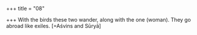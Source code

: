 +++
title = "08"

+++
With the birds these two wander, along with the one (woman). They go  abroad like exiles. [=Aśvins and Sūryā]